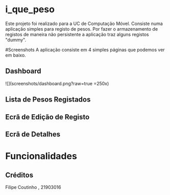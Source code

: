 # i_que_peso

Este projeto foi realizado para a UC de Computação Móvel.
Consiste numa aplicação simples para registo de pesos.
Por fazer o armazenamento de registos de maneira não persistente a aplicação traz alguns registos "dummy".

#Screenshots
A aplicação consiste em 4 simples páginas que podemos ver em baixo.

## Dashboard
![](screenshots/dashboard.png?raw=true =250x)
## Lista de Pesos Registados
## Ecrã de Edição de Registo
## Ecrã de Detalhes

# Funcionalidades

## Créditos
Filipe Coutinho , 21903016